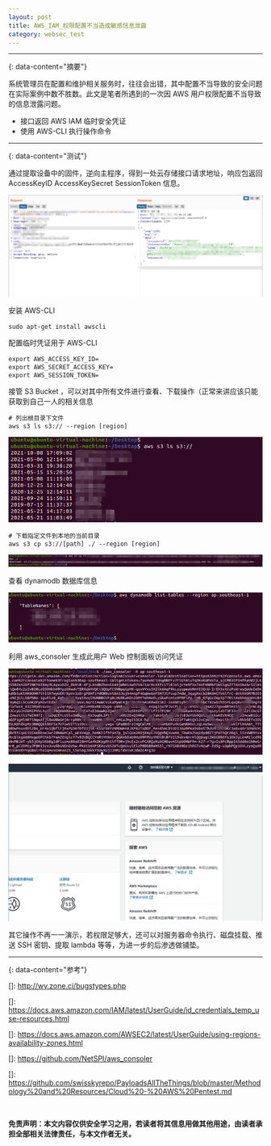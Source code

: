 ```yaml
---
layout: post
title: AWS_IAM_权限配置不当造成敏感信息泄露
category: websec_test
---
```


---
{: data-content="摘要"}

系统管理员在配置和维护相关服务时，往往会出错，其中配置不当导致的安全问题在实际案例中数不胜数。此文是笔者所遇到的一次因 AWS 用户权限配置不当导致的信息泄露问题。

- 接口返回 AWS IAM 临时安全凭证
- 使用 AWS-CLI 执行操作命令

---
{: data-content="测试"}

通过提取设备中的固件，逆向主程序，得到一处云存储接口请求地址，响应包返回 AccessKeyID AccessKeySecret SessionToken 信息。

![](../assets/images/03-1.png)

安装 AWS-CLI

```
sudo apt-get install awscli
```

配置临时凭证用于 AWS-CLI

```
export AWS_ACCESS_KEY_ID=
export AWS_SECRET_ACCESS_KEY=
export AWS_SESSION_TOKEN=
```

接管 S3 Bucket ，可以对其中所有文件进行查看、下载操作（正常来讲应该只能获取到自己一人的相关信息

```
# 列出根目录下文件
aws s3 ls s3:// --region [region]
```

![](../assets/images/03-2.png)

```
# 下载指定文件到本地的当前目录
aws s3 cp s3://[path] ./ --region [region]
```

![](../assets/images/03-3.png)

查看 dynamodb 数据库信息

![](../assets/images/03-4.png)

利用 aws_consoler 生成此用户 Web 控制面板访问凭证

![](../assets/images/03-5.png)

![](../assets/images/03-6.png)

其它操作不再一一演示，若权限足够大，还可以对服务器命令执行、磁盘挂载、推送 SSH 密钥、提取 lambda 等等，为进一步的后渗透做铺垫。

---
{: data-content="参考"}

[]: http://wy.zone.ci/bugstypes.php

[]: https://docs.aws.amazon.com/IAM/latest/UserGuide/id_credentials_temp_use-resources.html

[]: https://docs.aws.amazon.com/AWSEC2/latest/UserGuide/using-regions-availability-zones.html

[]: https://github.com/NetSPI/aws_consoler

[]: https://github.com/swisskyrepo/PayloadsAllTheThings/blob/master/Methodology%20and%20Resources/Cloud%20-%20AWS%20Pentest.md

<br>

**免责声明：本文内容仅供安全学习之用，若读者将其信息用做其他用途，由读者承担全部相关法律责任，与本文作者无关。**
